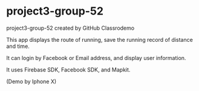 # project3-group-52
project3-group-52 created by GitHub Classrodemo 

This app displays the route of running, save the running record of distance and time.

It can login by Facebook or Email address, and display user information.

It uses Firebase SDK, Facebook SDK, and Mapkit. 

(Demo by Iphone X)
